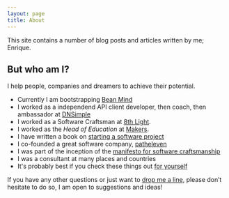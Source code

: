 ```yaml
---
layout: page
title: About
---
```


This site contains a number of blog posts and articles written by me; Enrique.

## But who am I?

I help people, companies and dreamers to achieve their potential.

- Currently I am bootstrapping [Bean Mind](https://beanmind.com)
- I worked as a independend API client developer, then coach, then ambassador
  at [DNSimple](https://dnsimple.com)
- I worked as a Software Craftsman at [8th Light](https://8thlight.com).
- I worked as the _Head of Education_ at [Makers](https://makers.tech).
- I have written a book on [starting a software project](https://leanpub.com/inceptions)
- I co-founded a great software company, [patheleven](http://patheleven.com)
- I was part of the inception of the [manifesto for software craftsmanship](http://manifesto.softwarecraftsmanship.org)
- I was a consultant at many places and countries
- It's probably best if you check these things out [for
  yourself](https://linkedin.com/in/ecomba)

If you have any other questions or just want to [drop me a
line](mailto:hello@ecomba.pro), please don’t
hesitate to do so, I am open to suggestions and ideas!
